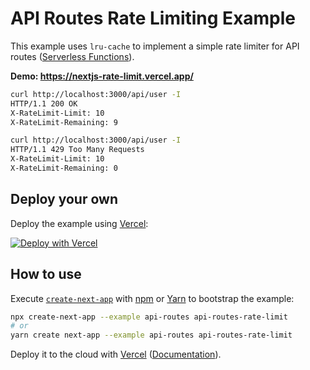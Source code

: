 # API Routes Rate Limiting Example

This example uses `lru-cache` to implement a simple rate limiter for API routes ([Serverless Functions](https://vercel.com/docs/serverless-functions/introduction)).

**Demo: https://nextjs-rate-limit.vercel.app/**

```bash
curl http://localhost:3000/api/user -I
HTTP/1.1 200 OK
X-RateLimit-Limit: 10
X-RateLimit-Remaining: 9

curl http://localhost:3000/api/user -I
HTTP/1.1 429 Too Many Requests
X-RateLimit-Limit: 10
X-RateLimit-Remaining: 0
```

## Deploy your own

Deploy the example using [Vercel](https://vercel.com):

[![Deploy with Vercel](https://vercel.com/button)](https://vercel.com/new/git/external?repository-url=https://github.com/vercel/next.js/tree/canary/examples/api-routes-rate-limit&project-name=api-routes-rate-limit&repository-name=api-routes-rate-limit)

## How to use

Execute [`create-next-app`](https://github.com/vercel/next.js/tree/canary/packages/create-next-app) with [npm](https://docs.npmjs.com/cli/init) or [Yarn](https://yarnpkg.com/lang/en/docs/cli/create/) to bootstrap the example:

```bash
npx create-next-app --example api-routes api-routes-rate-limit
# or
yarn create next-app --example api-routes api-routes-rate-limit
```

Deploy it to the cloud with [Vercel](https://vercel.com/import?filter=next.js&utm_source=github&utm_medium=readme&utm_campaign=next-example) ([Documentation](https://nextjs.org/docs/deployment)).
